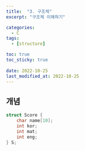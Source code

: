 ```yaml
---
title:  "3. 구조체"
excerpt: "구조체 이해하기"

categories:
  - C
tags:
  - [structure]

toc: true
toc_sticky: true
 
date: 2022-10-25
last_modified_at: 2022-10-25
---
```


## 개념  
```c  
struct Score {
    char name[10];
    int kor;
    int mat;
    int eng;
} S;
```  
